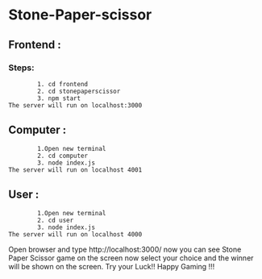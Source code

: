 ﻿# Stone-Paper-scissor
## Frontend :
   ### Steps:
            1. cd frontend
            2. cd stonepaperscissor
            3. npm start
    The server will run on localhost:3000
       
       
## Computer :
            1.Open new terminal 
            2. cd computer
            3. node index.js
    The server will run on localhost 4001
 
 ## User :
            1.Open new terminal 
            2. cd user
            3. node index.js
    The server will run on localhost 4000 
       
       
 Open browser and type http://localhost:3000/
 now you can see Stone Paper Scissor game on the screen now select your choice and the winner will be shown on the screen.
 Try your Luck!!
 Happy Gaming !!!
       
